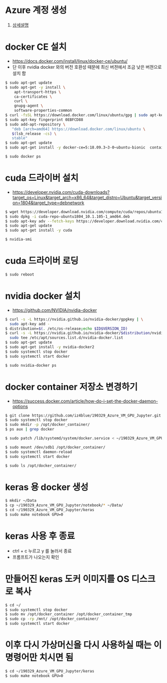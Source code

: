 # Azure 계정 생성

1. [상세설명](https://github.com/MijeongJeon/181215_AIBootCamp_Azure_ML_StudioHOL)

# docker CE 설치

- https://docs.docker.com/install/linux/docker-ce/ubuntu/
- 단 이후 nvidia docker 와의 버전 호환성 때문에 최신 버젼에서 조금 낮은 버젼으로 설치 함


```bash
$ sudo apt-get update
$ sudo apt-get -y install \
    apt-transport-https \
    ca-certificates \
    curl \
    gnupg-agent \
    software-properties-common
$ curl -fsSL https://download.docker.com/linux/ubuntu/gpg | sudo apt-key add -
$ sudo apt-key fingerprint 0EBFCD88
$ sudo add-apt-repository \
   "deb [arch=amd64] https://download.docker.com/linux/ubuntu \
   $(lsb_release -cs) \
   stable"
$ sudo apt-get update
$ sudo apt-get install -y docker-ce=5:18.09.3~3-0~ubuntu-bionic  containerd.io docker-ce-cli
```

```bash
$ sudo docker ps
```

# cuda 드라이버 설치

- https://developer.nvidia.com/cuda-downloads?target_os=Linux&target_arch=x86_64&target_distro=Ubuntu&target_version=1804&target_type=debnetwork

```bash
$ wget https://developer.download.nvidia.com/compute/cuda/repos/ubuntu1804/x86_64/cuda-repo-ubuntu1804_10.1.105-1_amd64.deb
$ sudo dpkg -i cuda-repo-ubuntu1804_10.1.105-1_amd64.deb
$ sudo apt-key adv --fetch-keys https://developer.download.nvidia.com/compute/cuda/repos/ubuntu1804/x86_64/7fa2af80.pub
$ sudo apt-get update
$ sudo apt-get install -y cuda
```

```bash
$ nvidia-smi
```

# cuda 드라이버 로딩

```bash
$ sudo reboot
```

# nvidia docker 설치

- https://github.com/NVIDIA/nvidia-docker

```bash
$ curl -s -L https://nvidia.github.io/nvidia-docker/gpgkey | \
  sudo apt-key add -
$ distribution=$(. /etc/os-release;echo $ID$VERSION_ID)
$ curl -s -L https://nvidia.github.io/nvidia-docker/$distribution/nvidia-docker.list | \
  sudo tee /etc/apt/sources.list.d/nvidia-docker.list
$ sudo apt-get update
$ sudo apt-get install -y nvidia-docker2
$ sudo systemctl stop docker
$ sudo systemctl start docker
```

```bash
$ sudo nvidia-docker ps
```

# docker container 저장소 변경하기

- https://success.docker.com/article/how-do-i-set-the-docker-daemon-options

```bash
$ git clone https://github.com/iz4blue/190329_Azure_VM_GPU_Jupyter.git
$ sudo systemctl stop docker
$ sudo mkdir -p /opt/docker_container/
$ ps aux | grep docker
```

```bash
$ sudo patch /lib/systemd/system/docker.service < ~/190329_Azure_VM_GPU_Jupyter/command/docker-systemd.patch
```

```bash
$ sudo mount /dev/sdb1 /opt/docker_container/
$ sudo systemctl daemon-reload
$ sudo systemctl start docker
```

```bash
$ sudo ls /opt/docker_container/
```

# keras 용 docker 생성

```bash
$ mkdir ~/Data
$ cp ~/190329_Azure_VM_GPU_Jupyter/notebook/* ~/Data/
$ cd ~/190329_Azure_VM_GPU_Jupyter/keras
$ sudo make notebook GPU=0
```

# keras 사용 후 종료

- ctrl + c 누르고 y 를 눌러서 종료
- 프롬프트가 나오는지 확인

# 만들어진 keras 도커 이미지를 OS 디스크로 복사

```bash
$ cd ~/
$ sudo systemctl stop docker
$ sudo mv /opt/docker_container /opt/docker_container_tmp
$ sudo cp -rp /mnt/ /opt/docker_container/
$ sudo systemctl start docker
```

# 이후 다시 가상머신을 다시 사용하실 때는 이 명령어만 치시면 됨

```bash
$ cd ~/190329_Azure_VM_GPU_Jupyter/keras
$ sudo make notebook GPU=0
```
